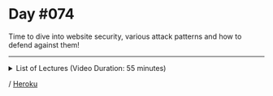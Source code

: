 # Day #074
Time to dive into website security, various attack patterns and how to defend against them!

---

<details>
    <summary>List of Lectures (Video Duration: 55 minutes)</summary>
    <ul>
        <li>Module Introduction</li>
        <li>Authentication vs Website Security</li>
        <li>Understanding CSRF Attacks</li>
        <li>Partial CSRF Protection With "Same-Site" Cookies</li>
        <li>Implementing A Better CSRF Protection</li>
        <li>Understanding XSS Attacks</li>
        <li>Protecting Against XSS Attacks</li>
    </ul>
</details>

/ [Heroku](https://demonstration-djg-073.herokuapp.com/)